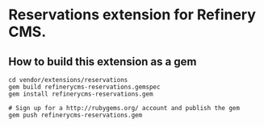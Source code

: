 # Reservations extension for Refinery CMS.

## How to build this extension as a gem

    cd vendor/extensions/reservations
    gem build refinerycms-reservations.gemspec
    gem install refinerycms-reservations.gem

    # Sign up for a http://rubygems.org/ account and publish the gem
    gem push refinerycms-reservations.gem